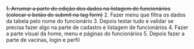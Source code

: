 ~~1. Arrumar a parte de edição dos dados na listagem de funcionários (colocar o botão de submit na tag form)~~
2. Fazer menu que filtra os dados da tabela pelo nome do funcionário
3. Depois testar tudo e validar se precisa fazer algo na parte de cadastro e listagem de funcionários
4. Fazer a parte visual da home, menu e páginas do funcionários
5. Depois fazer a parte de vacinas, login e perfil